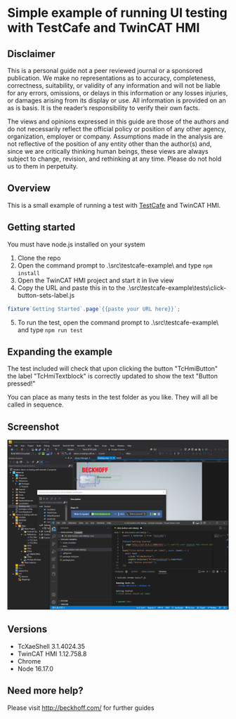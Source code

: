 # Simple example of running UI testing with TestCafe and TwinCAT HMI

## Disclaimer

This is a personal guide not a peer reviewed journal or a sponsored publication. We make
no representations as to accuracy, completeness, correctness, suitability, or validity of any
information and will not be liable for any errors, omissions, or delays in this information or any
losses injuries, or damages arising from its display or use. All information is provided on an as
is basis. It is the reader’s responsibility to verify their own facts.

The views and opinions expressed in this guide are those of the authors and do not
necessarily reflect the official policy or position of any other agency, organization, employer or
company. Assumptions made in the analysis are not reflective of the position of any entity
other than the author(s) and, since we are critically thinking human beings, these views are
always subject to change, revision, and rethinking at any time. Please do not hold us to them
in perpetuity.

## Overview

This is a small example of running a test with [TestCafe](https://testcafe.io/) and TwinCAT HMI.

## Getting started

You must have node.js installed on your system

1. Clone the repo
2. Open the command prompt to .\src\testcafe-example\ and type `npm install`
3. Open the TwinCAT HMI project and start it in live view
4. Copy the URL and paste this in to the .\src\testcafe-example\tests\click-button-sets-label.js

```js
fixture`Getting Started`.page`{{paste your URL here}}`;
```

5. To run the test, open the command prompt to .\src\testcafe-example\ and type `npm run test`

## Expanding the example

The test included will check that upon clicking the button "TcHmiButton" the label "TcHmiTextblock" is correctly updated to show the text "Button pressed!"

You can place as many tests in the test folder as you like. They will all be called in sequence.

## Screenshot

![image](./docs/images/Screenshot.png)

## Versions

- TcXaeShell 3.1.4024.35
- TwinCAT HMI 1.12.758.8
- Chrome
- Node 16.17.0

## Need more help?

Please visit http://beckhoff.com/ for further guides
